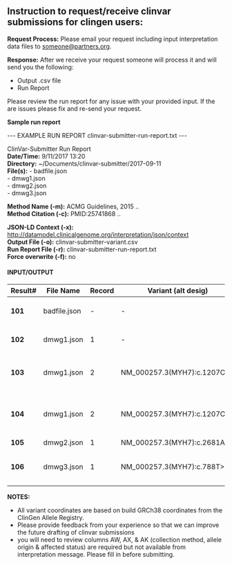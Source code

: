 ## Instruction to request/receive clinvar submissions for clingen users:

**Request Process:** 
Please email your request including input interpretation data files to someone@partners.org. 

**Response:**
After we receive your request someone will process it and will send you the following:
- Output .csv file
- Run Report

Please review the run report for any issue with your provided input. If the are issues please fix and re-send your request.

**Sample run report** 

--- EXAMPLE RUN REPORT clinvar-submitter-run-report.txt ---  

ClinVar-Submitter Run Report   
**Date/Time:** 				9/11/2017 13:20  
**Directory:** 				~/Documents/clinvar-submitter/2017-09-11   
**File(s):**				- badfile.json  
					- dmwg1.json  
					- dmwg2.json  
					- dmwg3.json  

**Method Name (-m):**		        ACMG Guidelines, 2015 ..  
**Method Citation (-c):** 	        PMID:25741868 ..  

**JSON-LD Context (-x):**	        http://datamodel.clinicalgenome.org/interpretation/json/context  
**Output File (-o):** 		        clinvar-submitter-variant.csv  
**Run Report File (-r):** 	        clinvar-submitter-run-report.txt  
**Force overwrite (-f):** 	        no  


#### INPUT/OUTPUT

|Result#    |File Name      |Record|Variant (alt desig)         |Cell    |Status |Code    |Description                                      |
|-------	|-------		|---   |-------------------		    |-----	 |----	 |------  |-------------	                                |
|**101**	|badfile.json	|-	   |-							|	A6	 |Error	 |E-201	  |Unable to process file badfile.json.             |
|**102**	|dmwg1.json		|1	   |-							|	Y7	 |Warning|W-251	  |Preferred variant not provided.                  |
|**103**	|dmwg1.json		|2	   |NM_000257.3(MYH7):c.1207C>T |	AK8	 |Error	 |E-403	  |Interpretation evaluation date not provided      |	
|**104**	|dmwg1.json		|2	   |NM_000257.3(MYH7):c.1207C>T |	AQ8	 |Error	 |E-501	  |Invalid met criteria rules and/or strength codes |
|**105**	|dmwg2.json		|1	   |NM_000257.3(MYH7):c.2681A>G |	9	 |Success|		  |	                                                |
|**106**	|dmwg3.json		|1	   |NM_000257.3(MYH7):c.788T>C	|	AE10 |Error	 |E-301	  |Condition disease code or name not provided.	    |



**NOTES:** 

- All variant coordinates are based on build GRCh38 coordinates from the ClinGen Allele Registry.
- Please provide feedback from your experience so that we can improve the future drafting of clinvar submissions
- you will need to review columns AW, AX, & AK (collection method, allele origin & affected status) are required but not available from interpretation message. Please fill in before submitting.
